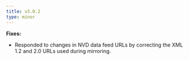 ```yaml
---
title: v3.0.2
type: minor
---
```


**Fixes:**

* Responded to changes in NVD data feed URLs by correcting the XML 1.2 and 2.0 URLs used during mirroring.
